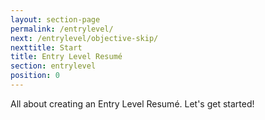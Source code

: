 ```yaml
---
layout: section-page
permalink: /entrylevel/
next: /entrylevel/objective-skip/
nexttitle: Start
title: Entry Level Resumé
section: entrylevel
position: 0
---
```


All about creating an Entry Level Resumé. Let's get started!